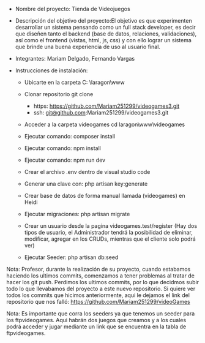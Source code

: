 - Nombre del proyecto: Tienda de Videojuegos

- Descripción del objetivo del proyecto:El objetivo es que experimenten desarrollar un sistema pensando como un full stack developer, es decir que diseñen tanto el backend (base de datos, relaciones, validaciones), así como el frontend (vistas, html, js, css) y con ello lograr un sistema que brinde una buena experiencia de uso al usuario final.

- Integrantes: Mariam Delgado, Fernando Vargas

- Instrucciones de instalación:

    - Ubicarte en la carpeta C: \laragon\www

    - Clonar repositorio git clone 
        - https: https://github.com/Mariam251299/videogames3.git
        - ssh: git@github.com:Mariam251299/videogames3.git

    - Acceder a la carpeta videogames cd laragon\www\videogames

    - Ejecutar comando: composer install

    - Ejecutar comando: npm install

    - Ejecutar comando: npm run dev

    - Crear el archivo .env dentro de visual studio code

    - Generar una clave con: php artisan key:generate

    - Crear base de datos de forma manual llamada (videogames) en Heidi

    - Ejecutar migraciones: php artisan migrate

    - Crear un usuario desde la pagina videogames.test/register (Hay dos tipos de usuario, el Administrador tendrá la posibilidad de eliminar, modificar, agregar en los CRUDs, mientras que el cliente solo podrá ver)

    - Ejecutar Seeder: php artisan db:seed 

Nota: Profesor, durante la realización de su proyecto, cuando estabamos haciendo los ultimos commits, comenzamos a tener problemas al tratar de hacer los git push. Perdimos los ultimos commits, por lo que decidmos subir todo lo que llevabamos del proyecto a este nuevo repositorio. Si quiere ver todos los commits que hicimos anteriormente, aqui le dejamos el link del repositorio que nos falló: https://github.com/Mariam251299/videoGames

Nota: Es importante que corra los seeders ya que tenemos un seeder para los ftpvideogames. Aqui habrán dos juegos que creamos y a los cuales podrá acceder y jugar mediante un link que se encuentra en la tabla de ftpvideogames. 
